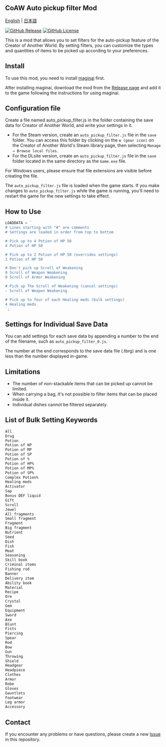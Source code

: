 ## CoAW Auto pickup filter Mod

[English](./README_en.md) | [日本語](./README.md)

[![GitHub Release](https://img.shields.io/github/v/release/soeklgb/coaw_auto_pickup_filter)](https://github.com/soeklgb/coaw_auto_pickup_filter/releases/latest)
[![GitHub License](https://img.shields.io/github/license/soeklgb/coaw_auto_pickup_filter)](https://github.com/soeklgb/coaw_auto_pickup_filter/blob/main/LICENSE)

This is a mod that allows you to set filters for the auto-pickup feature of the Creator of Another World.
By setting filters, you can customize the types and quantities of items to be picked up according to your preferences.

## Install

To use this mod, you need to install [maginai](https://github.com/Spoonail-Iroiro/maginai) first.

After installing maginai, download the mod from the [Release page](https://github.com/soeklgb/coaw_auto_pickup_filter/releases/latest) and add it to the game following the instructions for using maginai.

## Configuration file

Create a file named auto_pickup_filter.js in the folder containing the save data for Creator of Another World, and write your settings in it.

- For the Steam version, create an `auto_pickup_filter.js` file in the `save` folder. You can access this folder by clicking on the `⚙️ (gear icon)` on the Creator of Another World's Steam library page, then selecting `Manage → Browse local files`.
- For the DLsite version, create an `auto_pickup_filter.js` file in the `save` folder located in the same directory as the `Game.exe` file.

For Windows users, please ensure that file extensions are visible before creating the file.

The `auto_pickup_filter.js` file is loaded when the game starts. If you make changes to `auto_pickup_filter.js` while the game is running, you'll need to restart the game for the new settings to take effect.

## How to Use

```js
LOADDATA = `
# Lines starting with "#" are comments
# Settings are loaded in order from top to bottom

# Pick up to 4 Potion of HP 50
4 Potion of HP 50

# Pick up to 2 Potion of HP 50 (overrides settings)
2 Potion of HP 50

# Don't pick up Scroll of Weakening
0 Scroll of Weapon Weakening
0 Scroll of Armor Weakening

# Pick up The Scroll of Weakening (cancel settings)
- Scroll of Weapon Weakening

# Pick up to four of each Healing meds (bulk settings)
4 Healing meds
`;
```

## Settings for Individual Save Data

You can add settings for each save data by appending a number to the end of the filename, such as `auto_pickup_filter_0.js`.

The number at the end corresponds to the save data file (.tbrg) and is one less than the number displayed in-game.

## Limitations

- The number of non-stackable items that can be picked up cannot be limited.
- When carrying a bag, it's not possible to filter items that can be placed inside it.
- Individual dishes cannot be filtered separately.

## List of Bulk Setting Keywords

```txt
All
Drug
Potion
Potion of HP
Potion of MP
Potion of SP
Potion of %
Potion of HP%
Potion of MP%
Potion of SP%
Complex Potion%
Healing meds
Activator
Sap
Bonus DEF liquid
Gift
Scroll
Jewel
All fragments
Small fragment
Fragment
Big fragment
Nutrient
Seed
Dish
Fish
Meat
Seasoning
Skill book
Criminal items
Fishing rod
Banner
Delivery item
Ability book
Material
Recipe
Ore
Crystal
Gem
Equipment
Sword
Axe
Blunt
Fists
Piercing
Spear
Rod
Bow
Gun
Throwing
Shield
Headgear
Headpiece
Clothes
Armor
Robe
Gloves
Gauntlets
Footwear
Leg armor
Accessory
```

## Contact

If you encounter any problems or have questions, please create a new [Issue](https://github.com/soeklgb/coaw_auto_pickup_filter/issues) in this repository.